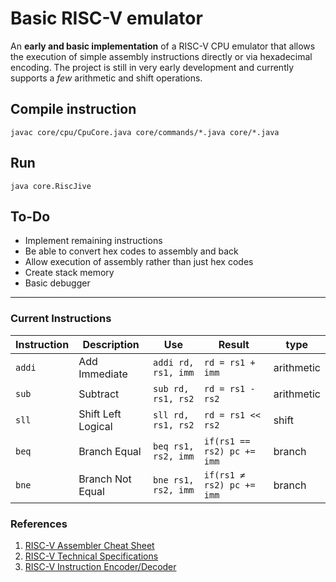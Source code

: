 # Basic RISC-V emulator



An **early and basic implementation** of a RISC-V CPU emulator that allows the execution of simple assembly instructions directly or via hexadecimal encoding. The project is still in very early development and currently supports a *few* arithmetic and shift operations.


## Compile instruction
```
javac core/cpu/CpuCore.java core/commands/*.java core/*.java
```

## Run
```
java core.RiscJive
```

## To-Do
- Implement remaining instructions
- Be able to convert hex codes to assembly and back
- Allow execution of assembly rather than just hex codes
- Create stack memory
- Basic debugger

---

### Current Instructions


| Instruction | Description                   | Use                | Result                        | type      |
|-------------|-------------------------------|--------------------|-------------------------------|-------------|
| `addi`      | Add Immediate                 | `addi rd, rs1, imm`| `rd = rs1 + imm`              | arithmetic  |
| `sub`      | 	Subtract                 | `sub rd, rs1, rs2`| `rd = rs1 - rs2`              | arithmetic  |
| `sll`      | Shift Left Logical                | `sll rd, rs1, rs2`| `rd = rs1 << rs2`              | shift  |
| `beq`      | Branch Equal                | `beq rs1, rs2, imm`| `if(rs1 == rs2) pc += imm`              | branch  |
| `bne`      | Branch Not Equal                | `bne rs1, rs2, imm`| `if(rs1 ≠ rs2) pc += imm`              | branch  |


### References
1. [RISC-V Assembler Cheat Sheet](https://projectf.io)  
2. [RISC-V Technical Specifications](https://riscv.org/technical/specifications/)
3. [RISC-V Instruction Encoder/Decoder](https://luplab.gitlab.io/rvcodecjs/)
